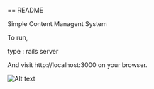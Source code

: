 == README

Simple Content Managent System

To run,

type : rails server

And visit http://localhost:3000 on your browser.

![Alt text](/sceenshots/1.png "Title")

